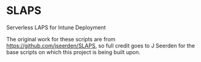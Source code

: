 # SLAPS
Serverless LAPS for Intune Deployment

The original work for these scripts are from https://github.com/jseerden/SLAPS, so full credit goes to J Seerden for the base scripts on which this project is being built upon.
